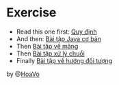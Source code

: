 # Exercise

- Read this one first: [Quy định](Flow.md)
- And then: [Bài tập Java cơ bản](Basic.md)
- Then [Bài tập về mảng](Array.md)
- Then [Bài tập xử lý chuổi](String.md)
- Finally [Bài tập về hướng đối tượng](OOP.md)


by @[HoaVo](https://github.com/voquanghoa)

